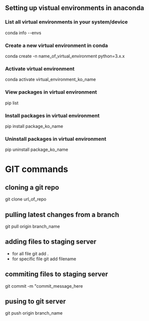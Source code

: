 ## Setting up vistual environments in anaconda
### List all virtual environments in your system/device
conda info --envs

### Create a new virtual environment in conda
conda create -n name_of_virtual_environment python=3.x.x

### Activate virtual environment
conda activate virtual_environment_ko_name

### View packages in virtual environment
pip list

### Install packages in virtual environment
pip install package_ko_name

### Uninstall packages in virtual environment
pip uninstall package_ko_name


# GIT commands
## cloning a git repo
git clone url_of_repo

## pulling latest changes from a branch
git pull origin branch_name

## adding files to staging server
- for all file 
    git add .
- for specific file
    git add filename

## commiting files to staging server
git commit -m "commit_message_here


## pusing to git server
git push origin branch_name